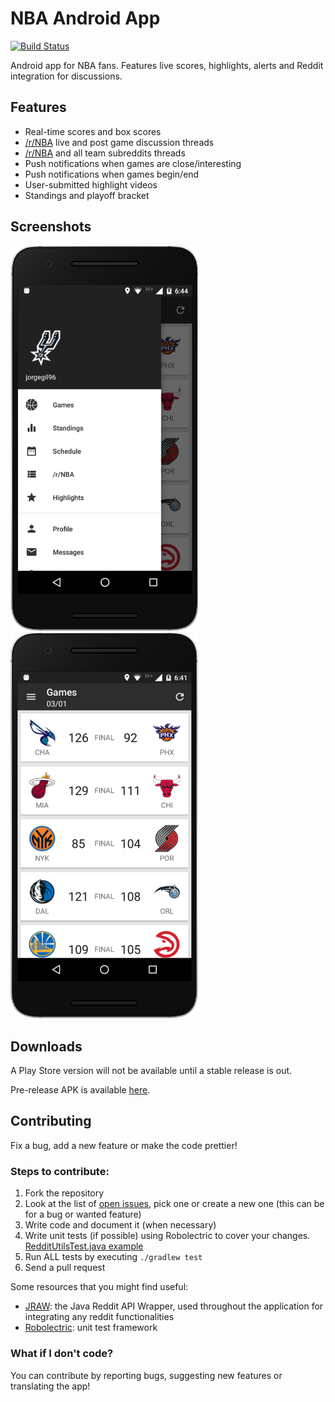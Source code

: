 # NBA Android App
[![Build Status](https://img.shields.io/badge/release-v0.1.0--alpha-red.svg)](LICENSE)

Android app for NBA fans. Features live scores, highlights, alerts and Reddit integration for discussions.

## Features
* Real-time scores and box scores
* [/r/NBA](https://www.reddit.com/r/nba) live and post game discussion threads
* [/r/NBA](https://www.reddit.com/r/nba) and all team subreddits threads
* Push notifications when games are close/interesting
* Push notifications when games begin/end
* User-submitted highlight videos
* Standings and playoff bracket

## Screenshots
<img src="art/menu.png" alt="Ready" width="300px;"/>
<img src="art/games.png" alt="Ready" width="300px;"/>

## Downloads

A Play Store version will not be available until a stable release is out.  

Pre-release APK is available [here](https://github.com/jorgegil96/All-NBA/releases).

## Contributing  

Fix a bug, add a new feature or make the code prettier!

### Steps to contribute:
1. Fork the repository
2. Look at the list of [open issues](https://github.com/jorgegil96/All-NBA/issues), pick one or create a new one (this can be for a bug or wanted feature)
3. Write code and document it (when necessary)
4. Write unit tests (if possible) using Robolectric to cover your changes. [RedditUtilsTest.java example](https://github.com/jorgegil96/All-NBA/blob/master/app/src/test/java/com/gmail/jorgegilcavazos/ballislife/Utils/RedditUtilsTest.java)
5. Run ALL tests by executing `./gradlew test`
6. Send a pull request

Some resources that you might find useful:
* [JRAW](https://github.com/thatJavaNerd/JRAW): the Java Reddit API Wrapper, used throughout the application for integrating any reddit functionalities  
* [Robolectric](http://robolectric.org/): unit test framework  

### What if I don't code?  

You can contribute by reporting bugs, suggesting new features or translating the app!
